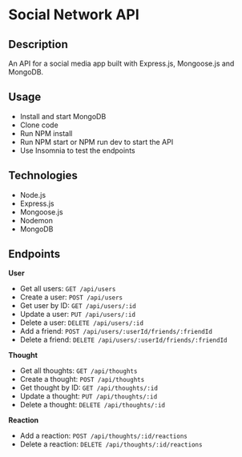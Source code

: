 # Social Network API

## Description
An API for a social media app built with Express.js, Mongoose.js and MongoDB.

## Usage
- Install and start MongoDB
- Clone code 
- Run NPM install 
- Run NPM start or NPM run dev to start the API 
- Use Insomnia to test the endpoints

## Technologies
- Node.js
- Express.js
- Mongoose.js
- Nodemon
- MongoDB

## Endpoints

**User**
- Get all users:        `GET /api/users`
- Create a user:        `POST /api/users`
- Get user by ID:       `GET /api/users/:id`
- Update a user:        `PUT /api/users/:id`
- Delete a user:        `DELETE /api/users/:id`
- Add a friend:         `POST /api/users/:userId/friends/:friendId`
- Delete a friend:      `DELETE /api/users/:userId/friends/:friendId`

**Thought**
- Get all thoughts:     `GET /api/thoughts`
- Create a thought:     `POST /api/thoughts`
- Get thought by ID:    `GET /api/thoughts/:id`
- Update a thought:     `PUT /api/thoughts/:id`
- Delete a thought:     `DELETE /api/thoughts/:id`

**Reaction**
- Add a reaction:       `POST /api/thoughts/:id/reactions`
- Delete a reaction:    `DELETE /api/thoughts/:id/reactions`
